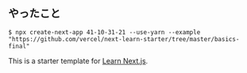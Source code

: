 ## やったこと

```
$ npx create-next-app 41-10-31-21 --use-yarn --example "https://github.com/vercel/next-learn-starter/tree/master/basics-final"
```

This is a starter template for [Learn Next.js](https://nextjs.org/learn).
